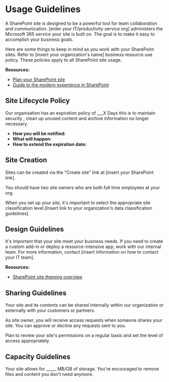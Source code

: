 # Usage Guidelines

A SharePoint site is designed to be a powerful tool for team collaboration and communication. [enter your IT/productivity service org] administers the Microsoft 365 service your site is built on. The goal is to make it easy to accomplish your business goals.

Here are some things to keep in mind as you work with your SharePoint sites. Refer to [insert your organization's name] business resource use policy. These policies apply to all SharePoint site usage.

**Resources:**

* [Plan your SharePoint site](https://support.office.com/article/35d9adfe-d5cc-462f-a63a-bae7f2529182)
* [Guide to the modern experience in SharePoint](https://docs.microsoft.com/en-us/sharepoint/guide-to-sharepoint-modern-experience)

## Site Lifecycle Policy

Our organisation has an expiration policy of ___X Days this is to maintain security , clean up unused content and archive information no longer necessary.

* **How you will be notified:**
* **What will happen:**
* **How to extend the expiration date:**

## Site Creation

Sites can be created via the "Create site" link at [insert your SharePoint link].

You should have two site owners who are both full time employees at your org.

When you set up your site, it's important to select the appropriate site classification level.[Insert link to your organization's data classification guidelines].

## Design Guidelines

It's important that your site meet your business needs. If you need to create a custom add-in or deploy a resource-intensive app, work with our internal team. For more information, contact [insert information on how to contact your IT team].

**Resources:**
* [SharePoint site theming overview](https://docs.microsoft.com/en-us/sharepoint/dev/declarative-customization/site-theming/sharepoint-site-theming-overview)

## Sharing Guidelines
Your site and its contents can be shared internally within our organization or externally with your customers or partners.

As site owner, you will receive access requests when someone shares your site. You can approve or decline any requests sent to you.

Plan to review your site's permissions on a regular basis and set the level of access appropriately.

## Capacity Guidelines

Your site allows for _____ MB/GB of storage. You're encouraged to remove files and content you don't need anymore.